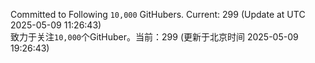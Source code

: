 Committed to Following `10,000` GitHubers. Current: <!-- FOLLOWING_COUNT -->299<!-- FOLLOWING_COUNT --> (Update at UTC <!-- LAST_UPDATED -->2025-05-09 11:26:43<!-- LAST_UPDATED -->)<br>
致力于关注`10,000`个GitHuber。当前：<!-- FOLLOWING_COUNT -->299<!-- FOLLOWING_COUNT --> (更新于北京时间 <!-- LAST_UPDATED_CST -->2025-05-09 19:26:43<!-- LAST_UPDATED_CST -->)
